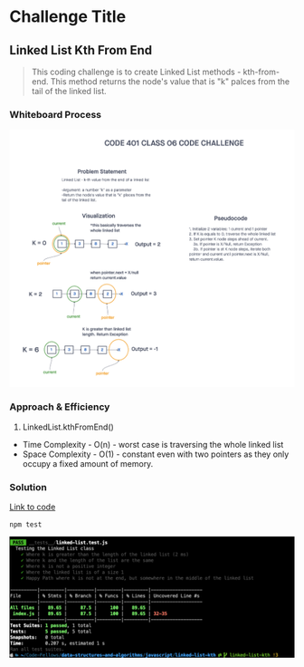 # Challenge Title
## Linked List Kth From End
> This coding challenge is to create Linked List methods - kth-from-end. This method returns the node's value that is "k" palces from the tail of the linked list.

### Whiteboard Process
![Linked List Kth From End](../images/linked-list-kth-from-end.png)

### Approach & Efficiency
<!-- What approach did you take? Why? What is the Big O space/time for this approach? -->

1. LinkedList.kthFromEnd()
  * Time Complexity - O(n) - worst case is traversing the whole linked list 
  * Space Complexity - O(1) - constant even with two pointers as they only occupy a fixed amount of memory.

### Solution
<!-- Show how to run your code, and examples of it in action -->
[Link to code](https://github.com/cleecoloma/data-structures-and-algorithms/blob/main/javascript/linked-list-kth/index.js)
```text
npm test
```
![Linked List Kth From End](../images/linked-list-kth-from-end-test.png)


